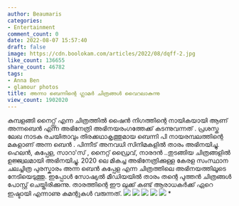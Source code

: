 ```yaml
---
author: Beaumaris
categories:
- Entertainment
comment_count: 0
date: 2022-08-07 15:57:40
draft: false
image: https://cdn.boolokam.com/articles/2022/08/dqff-2.jpg
like_count: 136655
share_count: 46782
tags:
- Anna Ben
- glamour photos
title: അന്നാ ബെന്നിന്റെ ഗ്ലാമർ ചിത്രങ്ങൾ വൈറലാകുന്നു
view_count: 1902020
---
```


കുമ്പളങ്ങി നൈറ്റ്സ് എന്ന ചിത്രത്തിൽ ഷൈൻ നിഗത്തിന്റെ നായികയായി ആണ് അന്നബെൻ എന്ന അഭിനേത്രി അഭിനയരംഗത്തേക്ക് കടന്നുവന്നത് . പ്രശസ്ത ലേഖ നാടക രചയിതാവും തിരക്കഥാകൃത്തുമായ ബെന്നി പി നായരമ്പലത്തിന്റെ മകളാണ് അന്ന ബെൻ . പിന്നീട് അനവധി സിനിമകളിൽ താരം അഭിനയിച്ചു. ഹെലൻ, കപ്പേള, സാറാ'സ് , നൈറ്റ് ഡ്രൈവ്, നാരദൻ ..തുടങ്ങിയ ചിത്രങ്ങളിൽ ഉജ്ജ്വലമായി അഭിനയിച്ചു. 2020 ലെ മികച്ച അഭിനേത്രിക്കുള്ള കേരള സംസ്ഥാന ചലച്ചിത്ര പുരസ്കാരം അന്ന ബെൻ കപ്പേള എന്ന ചിത്രത്തിലെ അഭിനയത്തിലൂടെ നേടിയെടുത്തു. ഇപ്പോൾ സോഷ്യൽ മീഡിയയിൽ താരം തന്റെ പുത്തൻ ചിത്രങ്ങൾ പോസ്റ്റ് ചെയ്തിരിക്കുന്നു. താരത്തിന്റെ ഈ ലുക്ക് കണ്ട് ആരാധകർക്ക് ഏറെ ഇഷ്ടായി എന്നാണു കമന്റുകൾ വരുന്നത്. ![](https://cdn.boolokam.com/articles/2022/08/dqff-2.jpg) ![](https://cdn.boolokam.com/articles/2022/08/dqff-3.jpg) ![](https://cdn.boolokam.com/articles/2022/08/dqff-4.jpg) ![](https://cdn.boolokam.com/articles/2022/08/dqff-5.jpg) ![](https://cdn.boolokam.com/articles/2022/08/dqff-6.jpg) * &nbsp;